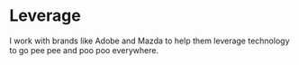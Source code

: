 # Leverage

I work with brands like Adobe and Mazda to help them leverage technology to go pee pee and poo poo everywhere.